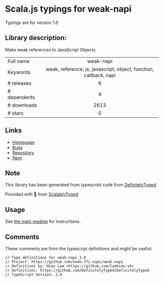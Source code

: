 
# Scala.js typings for weak-napi

Typings are for version 1.0

## Library description:
Make weak references to JavaScript Objects.

|                    |                 |
| ------------------ | :-------------: |
| Full name          | weak-napi |
| Keywords           | weak, reference, js, javascript, object, function, callback, napi |
| # releases         | 6 |
| # dependents       | 4 |
| # downloads        | 2613 |
| # stars            | 0 |

## Links
- [Homepage](https://github.com/node-ffi-napi/weak-napi#readme)
- [Bugs](https://github.com/node-ffi-napi/weak-napi/issues)
- [Repository](https://github.com/node-ffi-napi/weak-napi)
- [Npm](https://www.npmjs.com/package/weak-napi)
    


## Note
This library has been generated from typescript code from [DefinitelyTyped](https://definitelytyped.org).

Provided with :purple_heart: from [ScalablyTyped](https://github.com/oyvindberg/ScalablyTyped)

## Usage
See [the main readme](../../readme.md) for instructions.

## Comments

These comments are from the typescript definitions and might be useful:
```
// Type definitions for weak-napi 1.0
// Project: https://github.com/node-ffi-napi/weak-napi
// Definitions by: Hieu Lam <https://github.com/lamhieu-vk>
// Definitions: https://github.com/DefinitelyTyped/DefinitelyTyped
// TypeScript Version: 2.8

```

